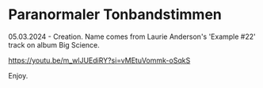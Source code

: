#  Paranormaler Tonbandstimmen
05.03.2024 - Creation. Name comes from Laurie Anderson's 'Example #22' track on album Big Science.

https://youtu.be/m_wlJUEdiRY?si=vMEtuVommk-oSqkS

Enjoy.
